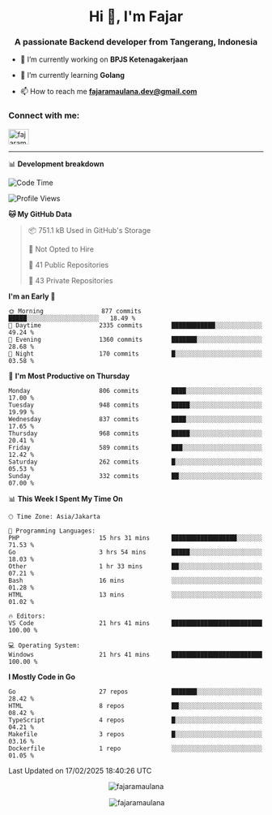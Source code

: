 <h1 align="center">Hi 👋, I'm Fajar</h1>
<h3 align="center">A passionate Backend developer from Tangerang, Indonesia</h3>

<!-- <p align="left"> <img src="https://komarev.com/ghpvc/?username=fajaramaulana&label=Profile%20views&color=0e75b6&style=flat" alt="fajaramaulana" /> </p> -->

- 🔭 I’m currently working on **BPJS Ketenagakerjaan**

- 🌱 I’m currently learning **Golang**

- 📫 How to reach me **fajaramaulana.dev@gmail.com**

<h3 align="left">Connect with me:</h3>
<p align="left">
<a href="https://linkedin.com/in/fajar-agus-maulana-73533a180/" target="blank"><img align="center" src="https://raw.githubusercontent.com/rahuldkjain/github-profile-readme-generator/master/src/images/icons/Social/linked-in-alt.svg" alt="fajaramaulana" height="30" width="40" /></a>
</p>

-------

📊 **Development breakdown**
<!--START_SECTION:waka-->
![Code Time](http://img.shields.io/badge/Code%20Time-2%2C681%20hrs%2022%20mins-blue)

![Profile Views](http://img.shields.io/badge/Profile%20Views-0-blue)

**🐱 My GitHub Data** 

> 📦 751.1 kB Used in GitHub's Storage 
 > 
> 🚫 Not Opted to Hire
 > 
> 📜 41 Public Repositories 
 > 
> 🔑 43 Private Repositories 
 > 
**I'm an Early 🐤** 

```text
🌞 Morning                877 commits         █████░░░░░░░░░░░░░░░░░░░░   18.49 % 
🌆 Daytime                2335 commits        ████████████░░░░░░░░░░░░░   49.24 % 
🌃 Evening                1360 commits        ███████░░░░░░░░░░░░░░░░░░   28.68 % 
🌙 Night                  170 commits         █░░░░░░░░░░░░░░░░░░░░░░░░   03.58 % 
```
📅 **I'm Most Productive on Thursday** 

```text
Monday                   806 commits         ████░░░░░░░░░░░░░░░░░░░░░   17.00 % 
Tuesday                  948 commits         █████░░░░░░░░░░░░░░░░░░░░   19.99 % 
Wednesday                837 commits         ████░░░░░░░░░░░░░░░░░░░░░   17.65 % 
Thursday                 968 commits         █████░░░░░░░░░░░░░░░░░░░░   20.41 % 
Friday                   589 commits         ███░░░░░░░░░░░░░░░░░░░░░░   12.42 % 
Saturday                 262 commits         █░░░░░░░░░░░░░░░░░░░░░░░░   05.53 % 
Sunday                   332 commits         ██░░░░░░░░░░░░░░░░░░░░░░░   07.00 % 
```


📊 **This Week I Spent My Time On** 

```text
🕑︎ Time Zone: Asia/Jakarta

💬 Programming Languages: 
PHP                      15 hrs 31 mins      ██████████████████░░░░░░░   71.53 % 
Go                       3 hrs 54 mins       █████░░░░░░░░░░░░░░░░░░░░   18.03 % 
Other                    1 hr 33 mins        ██░░░░░░░░░░░░░░░░░░░░░░░   07.21 % 
Bash                     16 mins             ░░░░░░░░░░░░░░░░░░░░░░░░░   01.28 % 
HTML                     13 mins             ░░░░░░░░░░░░░░░░░░░░░░░░░   01.02 % 

🔥 Editors: 
VS Code                  21 hrs 41 mins      █████████████████████████   100.00 % 

💻 Operating System: 
Windows                  21 hrs 41 mins      █████████████████████████   100.00 % 
```

**I Mostly Code in Go** 

```text
Go                       27 repos            ███████░░░░░░░░░░░░░░░░░░   28.42 % 
HTML                     8 repos             ██░░░░░░░░░░░░░░░░░░░░░░░   08.42 % 
TypeScript               4 repos             █░░░░░░░░░░░░░░░░░░░░░░░░   04.21 % 
Makefile                 3 repos             █░░░░░░░░░░░░░░░░░░░░░░░░   03.16 % 
Dockerfile               1 repo              ░░░░░░░░░░░░░░░░░░░░░░░░░   01.05 % 
```




 Last Updated on 17/02/2025 18:40:26 UTC
<!--END_SECTION:waka-->
<p align="center"><img align="center" src="https://github-readme-stats.vercel.app/api/top-langs?username=fajaramaulana&show_icons=true&locale=en&layout=compact" alt="fajaramaulana" /></p>

<p align="center">&nbsp;<img align="center" src="https://github-readme-stats.vercel.app/api?username=fajaramaulana&show_icons=true&locale=en" alt="fajaramaulana" /></p>
